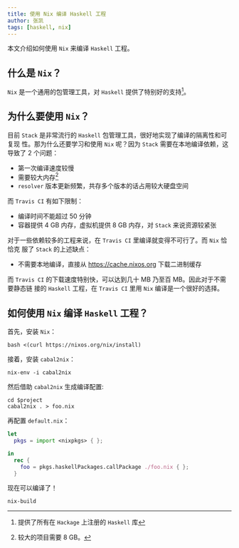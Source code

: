 ```yaml
---
title: 使用 Nix 编译 Haskell 工程
author: 张凯
tags: [haskell, nix]
---
```


本文介绍如何使用 `Nix` 来编译 `Haskell` 工程。

<!--more-->

## 什么是 `Nix`？

`Nix` 是一个通用的包管理工具，对 `Haskell` 提供了特别好的支持[^supportHaskell]。

## 为什么要使用 `Nix`？

目前 `Stack` 是非常流行的 `Haskell` 包管理工具，很好地实现了编译的隔离性和可复现
性。那为什么还要学习和使用 `Nix` 呢？因为 `Stack` 需要在本地编译依赖，这导致了 2
个问题：

- 第一次编译速度较慢
- 需要较大内存[^bigMemory]
- `resolver` 版本更新频繁，共存多个版本的话占用较大硬盘空间

而 `Travis CI` 有如下限制：

- 编译时间不能超过 50 分钟
- 容器提供 4 GB 内存，虚拟机提供 8 GB 内存，对 `Stack` 来说资源较紧张

对于一些依赖较多的工程来说，在 `Travis CI` 里编译就变得不可行了。而 `Nix` 恰恰克
服了 `Stack` 的上述缺点：

- 不需要本地编译，直接从 <https://cache.nixos.org> 下载二进制缓存

而 `Travis CI` 的下载速度特别快，可以达到几十 MB 乃至百 MB。因此对于不需要静态链
接的 `Haskell` 工程，在 `Travis CI` 里用 `Nix` 编译是一个很好的选择。

## 如何使用 `Nix` 编译 `Haskell` 工程？

首先，安装 `Nix`：

```
bash <(curl https://nixos.org/nix/install)
```

接着，安装 `cabal2nix`：

```
nix-env -i cabal2nix
```

然后借助 `cabal2nix` 生成编译配置:

```
cd $project
cabal2nix . > foo.nix
```

再配置 `default.nix`：

```nix
let
  pkgs = import <nixpkgs> { };

in
  rec {
    foo = pkgs.haskellPackages.callPackage ./foo.nix { };
  }
```

现在可以编译了！

```
nix-build
```

[^bigMemory]: 较大的项目需要 8 GB。
[^supportHaskell]: 提供了所有在 `Hackage` 上注册的 `Haskell` 库
